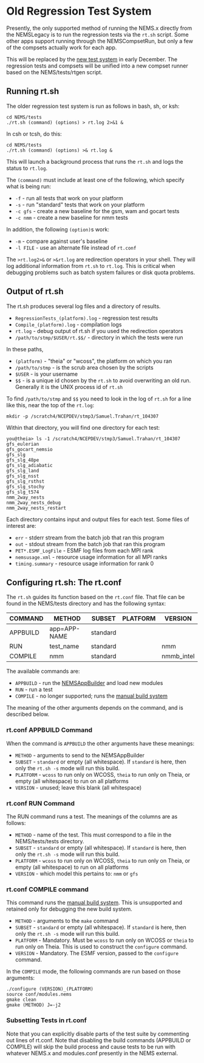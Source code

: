 Old Regression Test System
==========================

Presently, the only supported method of running the NEMS.x directly
from the NEMSLegacy is to run the regression tests via the `rt.sh`
script.  Some other apps support running through the NEMSCompsetRun,
but only a few of the compsets actually work for each app.

This will be replaced by the [new test system](#new-system) in early
December.  The regression tests and compsets will be unified into a
new compset runner based on the NEMS/tests/rtgen script.

Running rt.sh
-------------

The older regression test system is run as follows in bash, sh, or ksh:

    cd NEMS/tests
    ./rt.sh (command) (options) > rt.log 2>&1 &

In csh or tcsh, do this:

    cd NEMS/tests
    ./rt.sh (command) (options) >& rt.log &

This will launch a background process that runs the `rt.sh` and logs
the status to `rt.log`.

The `(command)` must include at least one of the following, which
specify what is being run:

* `-f` - run all tests that work on your platform
* `-s` - run "standard" tests that work on your platform
* `-c gfs` - create a new baseline for the gsm, wam and gocart tests
* `-c nmm` - create a new baseline for nmm tests

In addition, the following `(option)`s work:

* `-m` - compare against user's baseline
* `-l FILE` - use an alternate file instead of `rt.conf`

The `>rt.log2>&` or `>&rt.log` are redirection operators in your
shell.  They will log additional information from `rt.sh` to `rt.log`.
This is critical when debugging problems such as batch system failures
or disk quota problems.

Output of rt.sh
---------------

The rt.sh produces several log files and a directory of results.

* `RegressionTests_(platform).log` - regression test results
* `Compile_(platform).log` - compilation logs
* `rt.log` - debug output of rt.sh if you used the redirection operators
* `/path/to/stmp/$USER/rt.$$/` - directory in which the tests were run

In these paths,

* `(platform)` - "theia" or "wcoss", the platform on which you ran
* `/path/to/stmp` - is the scrub area chosen by the scripts
* `$USER` - is your username
* `$$` - is a unique id chosen by the `rt.sh` to avoid overwriting
  an old run.  Generally it is the UNIX process id of `rt.sh`

To find `/path/to/stmp` and `$$` you need to look in the log of `rt.sh`
for a line like this, near the top of the `rt.log`:

    mkdir -p /scratch4/NCEPDEV/stmp3/Samuel.Trahan/rt_104307

Within that directory, you will find one directory for each test:

    you@theia> ls -1 /scratch4/NCEPDEV/stmp3/Samuel.Trahan/rt_104307
    gfs_eulerian
    gfs_gocart_nemsio
    gfs_slg
    gfs_slg_48pe
    gfs_slg_adiabatic
    gfs_slg_land
    gfs_slg_nsst
    gfs_slg_rsthst
    gfs_slg_stochy
    gfs_slg_t574
    nmm_2way_nests
    nmm_2way_nests_debug
    nmm_2way_nests_restart

Each directory contains input and output files for each test.  Some
files of interest are:

* `err` - stderr stream from the batch job that ran this program
* `out` - stdout stream from the batch job that ran this program
* `PET*.ESMF_LogFile` - ESMF log files from each MPI rank
* `nemsusage.xml` - resource usage information for all MPI ranks
* `timing.summary` - resource usage information for rank 0

Configuring rt.sh: The rt.conf
------------------------------

The `rt.sh` guides its function based on the `rt.conf` file.  That
file can be found in the NEMS/tests directory and has the following
syntax:

| COMMAND  |    METHOD    |  SUBSET  | PLATFORM |   VERSION  |
| -------- | ------------ | -------- | -------- | ---------- |
| APPBUILD | app=APP-NAME | standard |          |            |
| RUN      | test_name    | standard |          | nmm        |
| COMPILE  | nmm          | standard |          | nmmb_intel |

The available commands are:

* `APPBUILD` - run the [NEMSAppBuilder](#ni-appbuild) and load new modules
* `RUN` - run a test
* `COMPILE` - no longer supported; runs the [manual build system](#manual-method)

The meaning of the other arguments depends on the command, and is
described below.

### rt.conf APPBUILD Command

When the command is `APPBUILD` the other arguments have these meanings:

* `METHOD` - arguments to send to the NEMSAppBuilder
* `SUBSET` - `standard` or empty (all whitespace).  If `standard` is
  here, then only the `rt.sh -s` mode will run this build.
* `PLATFORM` - `wcoss` to run only on WCOSS, `theia` to run only on Theia,
  or empty (all whitespace) to run on all platforms
* `VERSION` - unused; leave this blank (all whitespace)

### rt.conf RUN Command

The RUN command runs a test.  The meanings of the columns are as follows:

* `METHOD` - name of the test.  This must correspond to a file in the
  NEMS/tests/tests directory.
* `SUBSET` - `standard` or empty (all whitespace).  If `standard` is
  here, then only the `rt.sh -s` mode will run this build.
* `PLATFORM` - `wcoss` to run only on WCOSS, `theia` to run only on Theia,
  or empty (all whitespace) to run on all platforms
* `VERSION` - which model this pertains to: `nmm` or `gfs`

### rt.conf COMPILE command

This command runs the [manual build system](#manual-method).  This is
unsupported and retained only for debugging the new build system.

* `METHOD` - arguments to the `make` command
* `SUBSET` - `standard` or empty (all whitespace).  If `standard` is
  here, then only the `rt.sh -s` mode will run this build.
* `PLATFORM` - Mandatory.  Must be `wcoss` to run only on WCOSS or
  `theia` to run only on Theia.  This is used to construct the
  `configure` command.
* `VERSION` - Mandatory. The ESMF version, passed to the `configure` command.

In the `COMPILE` mode, the following commands are run based on those
arguments:

    ./configure (VERSION)_(PLATFORM)
    source conf/modules.nems
    gmake clean
    gmake (METHOD) J=-j2

### Subsetting Tests in rt.conf

Note that you can explicitly disable parts of the test suite by
commenting out lines of rt.conf.  Note that disabling the build
commands (APPBUILD or COMPILE) will skip the build process and cause
tests to be run with whatever NEMS.x and modules.conf presently in
the NEMS external.
